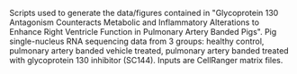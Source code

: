 Scripts used to generate the data/figures contained in "Glycoprotein 130 Antagonism Counteracts Metabolic and Inflammatory Alterations to Enhance Right Ventricle Function in Pulmonary Artery Banded Pigs".
Pig single-nucleus RNA sequencing data from 3 groups: healthy control, pulmonary artery banded vehicle treated, pulmonary artery banded treated with glycoprotein 130 inhibitor (SC144).
Inputs are CellRanger matrix files.
